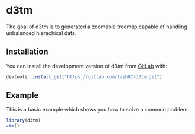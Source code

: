 # d3tm

<!-- badges: start -->
<!-- badges: end -->

The goal of d3tm is to generated a zoomable treemap capable of handling
unbalanced hierachical data.

## Installation

You can install the development version of d3tm from
[GitLab](https://https://gitlab.com/) with:

``` r
devtools::install_git("https://gitlab.com/lajh87/d3tm.git")
```

## Example

This is a basic example which shows you how to solve a common problem:

``` r
library(d3tm)
ztm()
```
